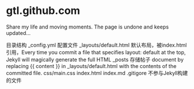 # gtl.github.com
Share my life and moving moments.
The page is undone and keeps updated...

目录结构
_config.yml 配置文件
_layouts/default.html 默认布局，被index.html引用，Every time you commit a file that specifies layout: default at the top, Jekyll will magically generate the full HTML 
_posts 存储帖子
document by replacing {{ content }} in _layouts/default.html with the contents of the committed file. 
css/main.css
index.html
index.md
.gitigore 不参与Jekyll构建的文件
